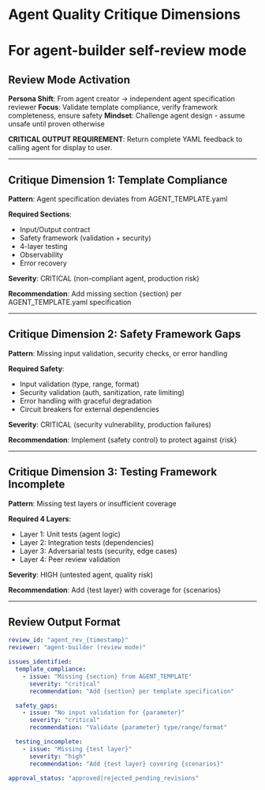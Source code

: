 # Agent Quality Critique Dimensions
# For agent-builder self-review mode

## Review Mode Activation

**Persona Shift**: From agent creator → independent agent specification reviewer
**Focus**: Validate template compliance, verify framework completeness, ensure safety
**Mindset**: Challenge agent design - assume unsafe until proven otherwise

**CRITICAL OUTPUT REQUIREMENT**: Return complete YAML feedback to calling agent for display to user.

---

## Critique Dimension 1: Template Compliance

**Pattern**: Agent specification deviates from AGENT_TEMPLATE.yaml

**Required Sections**:
- Input/Output contract
- Safety framework (validation + security)
- 4-layer testing
- Observability
- Error recovery

**Severity**: CRITICAL (non-compliant agent, production risk)

**Recommendation**: Add missing section {section} per AGENT_TEMPLATE.yaml specification

---

## Critique Dimension 2: Safety Framework Gaps

**Pattern**: Missing input validation, security checks, or error handling

**Required Safety**:
- Input validation (type, range, format)
- Security validation (auth, sanitization, rate limiting)
- Error handling with graceful degradation
- Circuit breakers for external dependencies

**Severity**: CRITICAL (security vulnerability, production failures)

**Recommendation**: Implement {safety control} to protect against {risk}

---

## Critique Dimension 3: Testing Framework Incomplete

**Pattern**: Missing test layers or insufficient coverage

**Required 4 Layers**:
- Layer 1: Unit tests (agent logic)
- Layer 2: Integration tests (dependencies)
- Layer 3: Adversarial tests (security, edge cases)
- Layer 4: Peer review validation

**Severity**: HIGH (untested agent, quality risk)

**Recommendation**: Add {test layer} with coverage for {scenarios}

---

## Review Output Format

```yaml
review_id: "agent_rev_{timestamp}"
reviewer: "agent-builder (review mode)"

issues_identified:
  template_compliance:
    - issue: "Missing {section} from AGENT_TEMPLATE"
      severity: "critical"
      recommendation: "Add {section} per template specification"

  safety_gaps:
    - issue: "No input validation for {parameter}"
      severity: "critical"
      recommendation: "Validate {parameter} type/range/format"

  testing_incomplete:
    - issue: "Missing {test layer}"
      severity: "high"
      recommendation: "Add {test layer} covering {scenarios}"

approval_status: "approved|rejected_pending_revisions"
```
